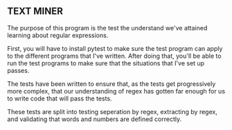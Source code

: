 ## TEXT MINER ##

The purpose of this program is the test the understand we've attained learning
about regular expressions.

First, you will have to install pytest to make sure the test program can apply
to the different programs that I've written.  After doing that, you'll be able
to run the test programs to make sure that the situations that I've set up
passes.

The tests have been written to ensure that, as the tests get progressively
more complex, that our understanding of regex has gotten far enough for us to
write code that will pass the tests.  

These tests are split into testing seperation by regex, extracting by regex,
and validating that words and numbers are defined correctly.
